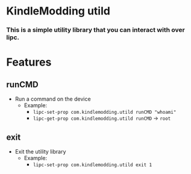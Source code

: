 # KindleModding utild
### This is a simple utility library that you can interact with over lipc.

# Features
## runCMD
- Run a command on the device
    - Example:
      - `lipc-set-prop com.kindlemodding.utild runCMD "whoami"`
      - `lipc-get-prop com.kindlemodding.utild runCMD` -> `root`

## exit
- Exit the utility library
    - Example:
      - `lipc-set-prop com.kindlemodding.utild exit 1`
